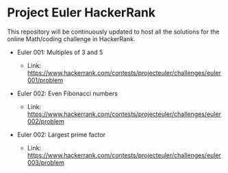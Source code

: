 # Project Euler HackerRank

This repository will be continuously updated to host all the solutions for the online Math/coding challenge in HackerRank.

* Euler 001:    Multiples of 3 and 5
    * Link:     https://www.hackerrank.com/contests/projecteuler/challenges/euler001/problem

* Euler 002:    Even Fibonacci numbers
    * Link:     https://www.hackerrank.com/contests/projecteuler/challenges/euler002/problem
    
* Euler 002:    Largest prime factor
    * Link:     https://www.hackerrank.com/contests/projecteuler/challenges/euler003/problem
